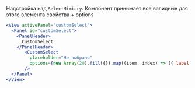 Надстройка над `SelectMimicry`. Компонент принимает все валидные для этого элемента свойства + options

```jsx
<View activePanel="сustomSelect">
  <Panel id="сustomSelect">
    <PanelHeader>
      CustomSelect
    </PanelHeader>
       <CustomSelect
         placeholder="Не выбрано"
         options={new Array(20).fill({}).map((item, index) => ({ label: String(index), value: String(index) }))}
       />
  </Panel>
</View>
```
